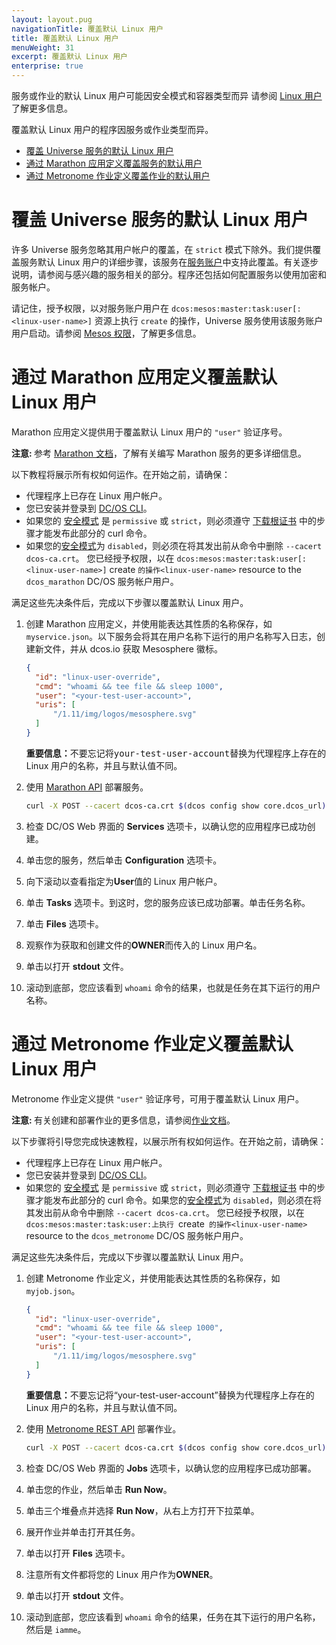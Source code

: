 ```yaml
---
layout: layout.pug
navigationTitle: 覆盖默认 Linux 用户
title: 覆盖默认 Linux 用户
menuWeight: 31
excerpt: 覆盖默认 Linux 用户 
enterprise: true
---
```


服务或作业的默认 Linux 用户可能因安全模式和容器类型而异 请参阅 [Linux 用户](/mesosphere/dcos/cn/1.11/security/ent/#linux-users) 了解更多信息。

覆盖默认 Linux 用户的程序因服务或作业类型而异。

- [覆盖 Universe 服务的默认 Linux 用户](#universe)
- [通过 Marathon 应用定义覆盖服务的默认用户](#marathon-app-def)
- [通过 Metronome 作业定义覆盖作业的默认用户](#metronome-job-def)

# <a name="universe"></a>覆盖 Universe 服务的默认 Linux 用户

许多 Universe 服务忽略其用户帐户的覆盖，在 `strict` 模式下除外。我们提供覆盖服务默认 Linux 用户的详细步骤，该服务在[服务账户](/mesosphere/dcos/cn/1.11/security/ent/service-auth/)中支持此覆盖。有关逐步说明，请参阅与感兴趣的服务相关的部分。程序还包括如何配置服务以使用加密和服务帐户。

请记住，授予权限，以对服务账户用户在 `dcos:mesos:master:task:user[:<linux-user-name>]` 资源上执行 `create` 的操作，<linux-user-name>Universe 服务使用该服务账户用户启动。请参阅 [Mesos 权限](https://docs.mesosphere.com/1.11/security/ent/perms-reference/#mesos-permissions)，了解更多信息。

# <a name="marathon-app-def"></a>通过 Marathon 应用定义覆盖默认 Linux 用户

Marathon 应用定义提供用于覆盖默认 Linux 用户的 `"user"` 验证序号。

<p class="message--note"><strong>注意: </strong>参考 <a href="/cn/1.11/deploying-services/creating-services/">Marathon 文档</a>，了解有关编写 Marathon 服务的更多详细信息。</p>

以下教程将展示所有权如何运作。在开始之前，请确保：

- 代理程序上已存在 Linux 用户帐户。
- 您已安装并登录到 [DC/OS CLI](/mesosphere/dcos/cn/1.11/cli/)。
- 如果您的 [安全模式](/mesosphere/dcos/cn/1.11/security/ent/#security-modes) 是 `permissive` 或 `strict`，则必须遵守 [下载根证书](/mesosphere/dcos/cn/1.11/security/ent/tls-ssl/get-cert/) 中的步骤才能发布此部分的 curl 命令。
- 如果您的[安全模式](/mesosphere/dcos/cn/1.11/security/ent/#security-modes)为 `disabled`，则必须在将其发出前从命令中删除 `--cacert dcos-ca.crt`。
您已经授予权限，以在 `dcos:mesos:master:task:user[:<linux-user-name>]` create `的操作<linux-user-name>` resource to the `dcos_marathon` DC/OS 服务帐户用户。

满足这些先决条件后，完成以下步骤以覆盖默认 Linux 用户。

1. 创建 Marathon 应用定义，并使用能表达其性质的名称保存，如 `myservice.json`。以下服务会将其在用户名称下运行的用户名称写入日志，创建新文件，并从 dcos.io 获取 Mesosphere 徽标。

    ```json
    {
      "id": "linux-user-override",
      "cmd": "whoami && tee file && sleep 1000",
      "user": "<your-test-user-account>",
      "uris": [
          "/1.11/img/logos/mesosphere.svg"
      ]
    }
    ```
    <p class="message--important"><strong>重要信息：</strong>不要忘记将<tt>your-test-user-account</tt>替换为代理程序上存在的 Linux 用户的名称，并且与默认值不同。</p>

1. 使用 [Marathon API](/mesosphere/dcos/cn/1.11/deploying-services/marathon-api/) 部署服务。

      ```bash
    curl -X POST --cacert dcos-ca.crt $(dcos config show core.dcos_url)/service/marathon/v2/apps -d @myservice.json -H "Content-type: application/json" -H "Authorization: token=$(dcos config show core.dcos_acs_token)"
      ```
1. 检查 DC/OS Web 界面的 **Services** 选项卡，以确认您的应用程序已成功创建。

1. 单击您的服务，然后单击 **Configuration** 选项卡。

1. 向下滚动以查看指定为**User**值的 Linux 用户帐户。

1. 单击 **Tasks** 选项卡。到这时，您的服务应该已成功部署。单击任务名称。

1. 单击 **Files** 选项卡。

1. 观察作为获取和创建文件的**OWNER**而传入的 Linux 用户名。

1. 单击以打开 **stdout** 文件。

1. 滚动到底部，您应该看到 `whoami` 命令的结果，也就是任务在其下运行的用户名称。

# <a name="metronome-job-def"></a>通过 Metronome 作业定义覆盖默认 Linux 用户

Metronome 作业定义提供 `"user"` 验证序号，可用于覆盖默认 Linux 用户。

<p class="message--note"><strong>注意: </strong>有关创建和部署作业的更多信息，请参阅<a href="/cn/1.11/deploying-jobs/quickstart/">作业文档</a>。</p>

以下步骤将引导您完成快速教程，以展示所有权如何运作。在开始之前，请确保：

- 代理程序上已存在 Linux 用户帐户。
- 您已安装并登录到 [DC/OS CLI](/mesosphere/dcos/cn/1.11/cli/)。
- 如果您的 [安全模式](/mesosphere/dcos/cn/1.11/security/ent/#security-modes) 是 `permissive` 或 `strict`，则必须遵守 [下载根证书](/mesosphere/dcos/cn/1.11/security/ent/tls-ssl/get-cert/) 中的步骤才能发布此部分的 curl 命令。如果您的[安全模式](/mesosphere/dcos/cn/1.11/security/ent/#security-modes)为 `disabled`，则必须在将其发出前从命令中删除 `--cacert dcos-ca.crt`。
您已经授予权限，以在 `dcos:mesos:master:task:user:上执行 `create` 的操作<linux-user-name>` resource to the `dcos_metronome` DC/OS 服务帐户用户。

满足这些先决条件后，完成以下步骤以覆盖默认 Linux 用户。


1. 创建 Metronome 作业定义，并使用能表达其性质的名称保存，如 `myjob.json`。

    ```json
    {
      "id": "linux-user-override",
      "cmd": "whoami && tee file && sleep 1000",
      "user": "<your-test-user-account>",
      "uris": [
          "/1.11/img/logos/mesosphere.svg"
      ]
    }
    ```
    <p class="message--important"><strong>重要信息：</strong>不要忘记将“your-test-user-account”替换为代理程序上存在的 Linux 用户的名称，并且与默认值不同。</p>

2. 使用 [Metronome REST API](https://dcos.github.io/metronome/docs/generated/api.html) 部署作业。

   ```bash
   curl -X POST --cacert dcos-ca.crt $(dcos config show core.dcos_url)/service/metronome/v1/jobs -d @myjob.json -H "Content-type: application/json" -H "Authorization: token=$(dcos config show core.dcos_acs_token)"
   ```

1. 检查 DC/OS Web 界面的 **Jobs** 选项卡，以确认您的应用程序已成功部署。

1. 单击您的作业，然后单击 **Run Now**。

1. 单击三个堆叠点并选择 **Run Now**，从右上方打开下拉菜单。

1. 展开作业并单击打开其任务。

1. 单击以打开 **Files** 选项卡。

1. 注意所有文件都将您的 Linux 用户作为**OWNER**。

1. 单击以打开 **stdout** 文件。

1. 滚动到底部，您应该看到 `whoami` 命令的结果，任务在其下运行的用户名称，然后是 `iamme`。 
